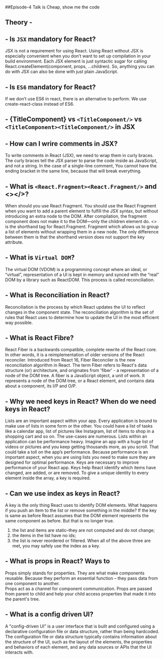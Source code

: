 ##Episode-4 Talk is Cheap, show me the code

   
## Theory - 
## - Is `JSX` mandatory for React?
JSX is not a requirement for using React. Using React without JSX is especially convenient when you don’t want to set up compilation in your build environment.
Each JSX element is just syntactic sugar for calling React.createElement(component, props, ...children). So, anything you can do with JSX can also be done with just plain JavaScript.

## - Is `ES6` mandatory for React?
If we don’t use ES6 in react, there is an alternative to perform. We use create-react-class instead of ES6.

## - {TitleComponent} vs `<TitleComponent/>` vs `<TitleComponent><TitleComponent/>` in JSX
## - How can I wrire comments in JSX?
To write comments in React (JSX), we need to wrap them in curly braces. The curly braces tell the JSX parser to parse the code inside as JavaScript, and not a string. In the case of a single-line comment, You cannot have the ending bracket in the same line, because that will break everything.

## - What is `<React.Fragment><React.Fragment/>` and <></>?
When should you use React Fragment. You should use the React Fragment when you want to add a parent element to fulfill the JSX syntax, but without introducing an extra node to the DOM. After compilation, the fragment component does not make it to the DOM—only the children element do.
<> is the shorthand tag for React.Fragment. Fragment which allows us to group a list of elements without wrapping them in a new node. The only difference between them is that the shorthand version does not support the key attribute.

## - What is `Virtual DOM`?
The virtual DOM (VDOM) is a programming concept where an ideal, or “virtual”, representation of a UI is kept in memory and synced with the “real” DOM by a library such as ReactDOM. This process is called reconciliation.

## - What is Reconciliation in React?
Reconciliation is the process by which React updates the UI to reflect changes in the component state. The reconciliation algorithm is the set of rules that React uses to determine how to update the UI in the most efficient way possible.

## - What is React Fibre?
React Fiber is a backwards compatible, complete rewrite of the React core. In other words, it is a reimplementation of older versions of the React reconciler.
Introduced from React 16, Fiber Reconciler is the new reconciliation algorithm in React. The term Fiber refers to React's data structure (or) architecture, and originates from 'fiber' - a representation of a node of the DOM tree.
A fiber is a JavaScript object, a unit of work. It represents a node of the DOM tree, or a React element, and contains data about a component, its I/P and O/P.

## - Why we need keys in React? When do we need keys in React?
Lists are an important aspect within your app. Every application is bound to make use of lists in some form or the other. You could have a list of tasks like a calendar app, list of pictures like Instagram, list of items to shop in a shopping cart and so on. The use-cases are numerous. Lists within an application can be performance heavy. Imagine an app with a huge list of videos or pictures and you keep getting thousands more, as you scroll. That could take a toll on the app’s performance.
Because performance is an important aspect, when you are using lists you need to make sure they are designed for optimal performance. Keys are necessary to improve performance of your React app.
Keys help React identify which items have changed, are added, or are removed. To give a unique identity to every element inside the array, a key is required.

## - Can we use index as keys in React?
A key is the only thing React uses to identify DOM elements. What happens if you push an item to the list or remove something in the middle? If the key is same as before React assumes that the DOM element represents the same component as before. But that is no longer true.
1. the list and items are static–they are not computed and do not change;
2. the items in the list have no ids;
3. the list is never reordered or filtered.
When all of the above three are met, you may safely use the index as a key.

## - What is props in React? Ways to
Props simply stands for properties. They are what make components reusable. Because they perform an essential function – they pass data from one component to another.  
Props act as a channel for component communication. Props are passed from parent to child and help your child access properties that made it into the parent's tree.

## - What is a config driven UI?
A "config-driven UI" is a user interface that is built and configured using a declarative configuration file or data structure, rather than being hardcoded. The configuration file or data structure typically contains information about the structure of the UI, such as the layout of the elements, the properties and behaviors of each element, and any data sources or APIs that the UI interacts with.
